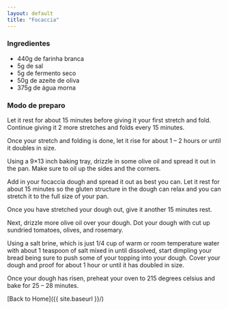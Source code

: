 ```yaml
---
layout: default
title: "Focaccia"
---
```


### Ingredientes
 - 440g de farinha branca
 - 5g de sal
 - 5g de fermento seco
 - 50g de azeite de oliva
 - 375g de água morna


### Modo de preparo
Let it rest for about 15 minutes before giving it your first stretch and fold. Continue giving it 2 more stretches and folds every 15 minutes.

Once your stretch and folding is done, let it rise for about 1 – 2 hours or until it doubles in size.

Using a 9×13 inch baking tray, drizzle in some olive oil and spread it out in the pan. Make sure to oil up the sides and the corners.

Add in your focaccia dough and spread it out as best you can. Let it rest for about 15 minutes so the gluten structure in the dough can relax and you can stretch it to the full size of your pan.

Once you have stretched your dough out, give it another 15 minutes rest.

Next, drizzle more olive oil over your dough. Dot your dough with cut up sundried tomatoes, olives, and rosemary.

Using a salt brine, which is just 1/4 cup of warm or room temperature water with about 1 teaspoon of salt mixed in until dissolved, start dimpling your bread being sure to push some of your topping into your dough. Cover your dough and proof for about 1 hour or until it has doubled in size.

Once your dough has risen, preheat your oven to 215 degrees celsius and bake for 25 – 28 minutes.

[Back to Home]({{ site.baseurl }}/)